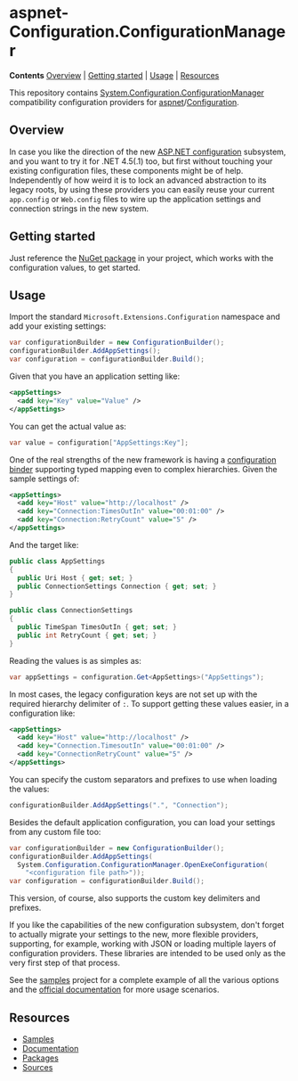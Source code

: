 # aspnet-Configuration.ConfigurationManager

**Contents** [Overview][Overview] | [Getting started][GettingStarted] | [Usage][Usage] | [Resources][Resources]

This repository contains [System.Configuration.ConfigurationManager][SystemConfigurationConfigurationManager] compatibility configuration providers for [aspnet][aspnet]/[Configuration][Configuration].

## Overview

In case you like the direction of the new [ASP.NET configuration][Documentation] subsystem, and you want to try it for .NET 4.5(.1) too, but first without touching your existing configuration files, these components might be of help. Independently of how weird it is to lock an advanced abstraction to its legacy roots, by using these providers you can easily reuse your current `app.config` or `Web.config` files to wire up the application settings and connection strings in the new system.

## Getting started

Just reference the [NuGet package][NuGet] in your project, which works with the configuration values, to get started.

## Usage

Import the standard `Microsoft.Extensions.Configuration` namespace and add your existing settings:

```csharp
var configurationBuilder = new ConfigurationBuilder();
configurationBuilder.AddAppSettings();
var configuration = configurationBuilder.Build();
```

Given that you have an application setting like:

```xml
<appSettings>
  <add key="Key" value="Value" />
</appSettings>
```

You can get the actual value as:

```csharp
var value = configuration["AppSettings:Key"];
```

One of the real strengths of the new framework is having a [configuration binder][ConfigurationBinder] supporting typed mapping even to complex hierarchies. Given the sample settings of:

```xml
<appSettings>
  <add key="Host" value="http://localhost" />
  <add key="Connection:TimesOutIn" value="00:01:00" />
  <add key="Connection:RetryCount" value="5" />
</appSettings>
```

And the target like:

```csharp
public class AppSettings
{
  public Uri Host { get; set; }
  public ConnectionSettings Connection { get; set; }
}

public class ConnectionSettings
{
  public TimeSpan TimesOutIn { get; set; }
  public int RetryCount { get; set; }
}
```

Reading the values is as simples as:

```csharp
var appSettings = configuration.Get<AppSettings>("AppSettings");
```

In most cases, the legacy configuration keys are not set up with the required hierarchy delimiter of `:`. To support getting these values easier, in a configuration like:

```xml
<appSettings>
  <add key="Host" value="http://localhost" />
  <add key="Connection.TimesoutIn" value="00:01:00" />
  <add key="ConnectionRetryCount" value="5" />
</appSettings>
```

You can specify the custom separators and prefixes to use when loading the values:

```csharp
configurationBuilder.AddAppSettings(".", "Connection");
```

Besides the default application configuration, you can load your settings from any custom file too:

```csharp
var configurationBuilder = new ConfigurationBuilder();
configurationBuilder.AddAppSettings(
  System.Configuration.ConfigurationManager.OpenExeConfiguration(
    "<configuration file path>"));
var configuration = configurationBuilder.Build();
```

This version, of course, also supports the custom key delimiters and prefixes.

If you like the capabilities of the new configuration subsystem, don't forget to actually migrate your settings to the new, more flexible providers, supporting, for example, working with JSON or loading multiple layers of configuration providers. These libraries are intended to be used only as the very first step of that process.

See the [samples][Samples] project for a complete example of all the various options and the [official documentation][Documentation] for more usage scenarios.

## Resources

* [Samples][Samples]
* [Documentation][Documentation]
* [Packages][Packages]
* [Sources][Configuration]

[Overview]: #overview
[GettingStarted]: #getting-started
[Usage]: #usage
[Resources]: #resources
[SystemConfigurationConfigurationManager]: https://msdn.microsoft.com/en-us/library/system.configuration.configurationmanager(v=vs.110).aspx
[aspnet]: https://github.com/aspnet
[Configuration]: https://github.com/aspnet/Configuration
[NuGet]: https://www.nuget.org/packages/Microsoft.Extensions.Configuration.Contrib.GV.ConfigurationManager
[ConfigurationBinder]: https://www.nuget.org/packages/Microsoft.Extensions.Configuration.Binder
[Samples]: samples/Samples.Host
[Documentation]: https://docs.asp.net/en/latest/fundamentals/configuration.html
[Packages]: https://www.nuget.org/packages?q=Microsoft.Extensions.Configuration
